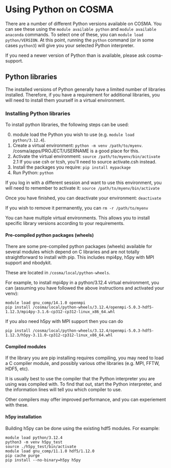 # Using Python on COSMA

There are a number of different Python versions available on COSMA.  You can see these using the `module available python` and `module available anaconda` commands.  To select one of these, you can `module load python/VERSION`.  At this point, running the `python` command (or in some cases `python3`) will give you your selected Python interpreter.

If you need a newer version of Python than is available, please ask cosma-support.

## Python libraries

The installed versions of Python generally have a limited number of libraries installed.  Therefore, if you have a requirement for additional libraries, you will need to install them yourself in a virtual environment.

### Installing Python libraries

To install python libraries, the following steps can be used:

0. module load the Python you wish to use (e.g. `module load python/3.12.4`).
1. Create a virtual environment: `python -m venv /path/to/myenv`.  /cosma/apps/PROJECT/USERNAME is a good place for this.
2. Activate the virtual environment: `source /path/to/myenv/bin/activate`
2.1 If you use csh or tcsh, you'll need to source activate.csh instead.
3. Install the packages you require: `pip install mypackage`
4. Run Python: `python`

If you log in with a different session and want to use this environment, you will need to remember to activate it: `source /path/to/myenv/bin/activate`

Once you have finished, you can deactivate your environment: `deactivate`

If you wish to remove it permanently, you can `rm -r /path/to/myenv`

You can have multiple virtual environments.  This allows you to install specific library versions according to your requirements.

#### Pre-compiled python packages (wheels)

There are some pre-compiled python packages (wheels) available for several modules which depend on C libraries and are not totally straightforward to install with pip.  This includes mpi4py, h5py with MPI support and nbodykit.

These are located in `/cosma/local/python-wheels`.

For example, to install mpi4py in a python/3.12.4 virtual environment, you can (assuming you have followed the above instructions and activated your venv):

```
module load gnu_comp/14.1.0 openmpi
pip install /cosma/local/python-wheels/3.12.4/openmpi-5.0.3-hdf5-1.12.3/mpi4py-3.1.6-cp312-cp312-linux_x86_64.whl
```

If you also need h5py with MPI support then you can do

```
pip install /cosma/local/python-wheels/3.12.4/openmpi-5.0.3-hdf5-1.12.3/h5py-3.11.0-cp312-cp312-linux_x86_64.whl

```

#### Compiled modules

If the library you are pip installing requires compiling, you may need to load a C compiler module, and possibly various othe libraries (e.g. MPI, FFTW, HDF5, etc).

It is usually best to use the compiler that the Python interpreter you are using was compiled with.  To find that out, start the Python interpreter, and the information lines will tell you which compiler to use.

Other compilers may offer improved performance, and you can experiement with these.

#### h5py installation

Building h5py can be done using the existing hdf5 modules.  For example:

```
module load python/3.12.4
python3 -m venv h5py_test
source ./h5py_test/bin/activate
module load gnu_comp/11.1.0 hdf5/1.12.0
pip cache purge
pip install --no-binary=h5py h5py
```

